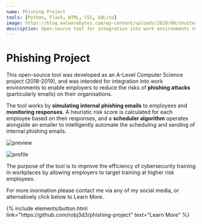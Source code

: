 ```yaml
---
name: Phishing Project
tools: [Python, Flask, HTML, CSS, SQLite]
image: https://blog.malwarebytes.com/wp-content/uploads/2018/09/shutterstock_749866270-900x506.jpg
description: Open-source tool for integration into work environments to enable employers to reduce the risks of phishing attacks (particularly emails) on their organisations.
---
```


# Phishing Project

This open-source tool was developed as an A-Level Computer Science project (2018-2019), and was intended for integration into work environments to enable employers to reduce the risks of **phishing attacks** (particularly emails) on their organisations.

The tool works by **simulating internal phishing emails** to employees and **monitoring responses**. A heuristic risk score is calculated for each employee based on their responses, and a **scheduler algorithm** operates alongside an emailer to intelligently automate the scheduling and sending of internal phishing emails.

![preview](https://i.gyazo.com/0a9c1c8d329b82d7e4813454447889c1.png)

![profile](https://i.gyazo.com/dda23888a9a55877dfbe06a88cd3c133.png)

The purpose of the tool is to improve the efficiency of cybersecurity training in workplaces by allowing employers to target training at higher risk employees.

For more inormation please contact me via any of my social media, or alternatively click below to Learn More.

<p class="text-center">
{% include elements/button.html link="https://github.com/robj3d3/phishing-project" text="Learn More" %}
</p>